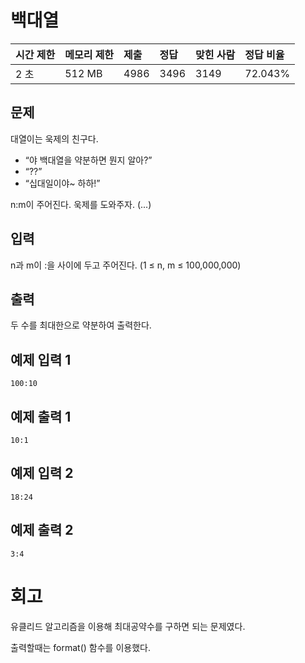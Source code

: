 # 백대열 

| 시간 제한 | 메모리 제한 | 제출 | 정답 | 맞힌 사람 | 정답 비율 |
| :-------- | :---------- | :--- | :--- | :-------- | :-------- |
| 2 초      | 512 MB      | 4986 | 3496 | 3149      | 72.043%   |

## 문제

대열이는 욱제의 친구다.

- “야 백대열을 약분하면 뭔지 알아?”
- “??”
- “십대일이야~ 하하!”

n:m이 주어진다. 욱제를 도와주자. (...)

## 입력

n과 m이 :을 사이에 두고 주어진다. (1 ≤ n, m ≤ 100,000,000)

## 출력

두 수를 최대한으로 약분하여 출력한다.

## 예제 입력 1 

```
100:10
```

## 예제 출력 1 

```
10:1
```

## 예제 입력 2 

```
18:24
```

## 예제 출력 2 

```
3:4
```

# 회고

유클리드 알고리즘을 이용해 최대공약수를 구하면 되는 문제였다.

출력할때는 format() 함수를 이용했다. 